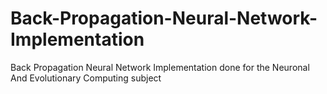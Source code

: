 # Back-Propagation-Neural-Network-Implementation
Back Propagation Neural Network Implementation done for the Neuronal And Evolutionary Computing subject
